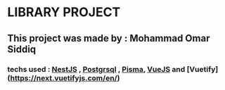 # LIBRARY PROJECT

## This project was made by : Mohammad Omar Siddiq

### techs used : [NestJS](https://nestjs.com/) , [Postgrsql](https://www.cockroachlabs.com/) , [Pisma](https://www.prisma.io/), [VueJS](https://vuejs.org/) and [Vuetify] (https://next.vuetifyjs.com/en/)
